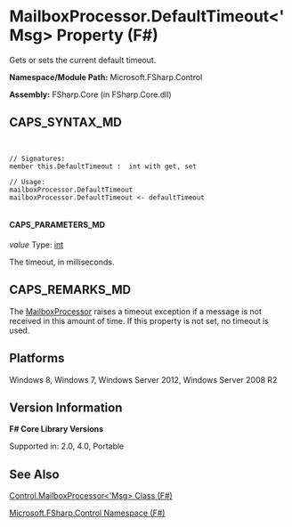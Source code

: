 # MailboxProcessor.DefaultTimeout<'Msg> Property (F#)

Gets or sets the current default timeout.

**Namespace/Module Path:** Microsoft.FSharp.Control

**Assembly:** FSharp.Core (in FSharp.Core.dll)


## CAPS_SYNTAX_MD



```


// Signatures:
member this.DefaultTimeout :  int with get, set

// Usage:
mailboxProcessor.DefaultTimeout
mailboxProcessor.DefaultTimeout <- defaultTimeout


```



#### CAPS_PARAMETERS_MD
*value*
Type: [int](http://msdn.microsoft.com/en-us/library/025d5455-3622-4ea5-9573-3ecbd4ee1375)


The timeout, in milliseconds.




## CAPS_REMARKS_MD
The [MailboxProcessor](http://msdn.microsoft.com/en-us/library/2052c977-f787-4a0b-b25f-9444e26b5fdf) raises a timeout exception if a message is not received in this amount of time. If this property is not set, no timeout is used.


## Platforms
Windows 8, Windows 7, Windows Server 2012, Windows Server 2008 R2


## Version Information
**F# Core Library Versions**

Supported in: 2.0, 4.0, Portable




## See Also
[Control.MailboxProcessor&#60;'Msg&#62; Class &#40;F&#35;&#41;](Control.MailboxProcessor+%27Msg+Class+%28F%23%29.md)

[Microsoft.FSharp.Control Namespace &#40;F&#35;&#41;](Microsoft.FSharp.Control+Namespace+%28F%23%29.md)

